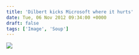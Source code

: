 ```yaml
---
title: 'Dilbert kicks Microsoft where it hurts'
date: Tue, 06 Nov 2012 09:34:00 +0000
draft: false
tags: ['Image', 'Soup']
---
```


![](https://madd0.files.wordpress.com/2012/11/tumblr_md27xemg1a1qzn0y8o1_1280.gif)